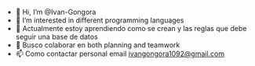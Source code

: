 - 👋 Hi, I’m @Ivan-Gongora
- 👀 I’m interested in different programming languages 
- 🌱 Actualmente estoy aprendiendo como se crean y las reglas que debe seguir una base de datos
- 💞️ Busco colaborar en both planning and teamwork 
- 📫 Como contactar personal email ivangongora1092@gmail.com 

<!---
Ivan-Gongora/Ivan-Gongora is a ✨ special ✨ repository because its `README.md` (this file) appears on your GitHub profile.
You can click the Preview link to take a look at your changes.
--->
